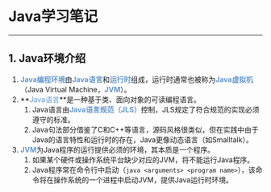 # Java学习笔记

---

## 1. Java环境介绍

1. <b><font color=#6699CC>Java编程环境</font></b>由<font color=#6699CC><b>Java语言</b></font>和<strong><font color=#6699CC>运行时</font></strong>组成，运行时通常也被称为<font color=#6699CC><strong>Java虚拟机</strong></font>（Java Virtual Machine，<font color=#6699CC>**JVM**</font>）。  
2. **<font color=#6699CC>Java语言</font>**是一种基于类、面向对象的可读编程语言。  
   1. Java语言由<font color=#6699CC>**Java语言规范（JLS）**</font>控制，JLS规定了符合规范的实现必须遵守的标准。  
   2. Java句法部分借鉴了C和C++等语言，源码风格很类似，但在实践中由于Java的语言特性和运行时的存在，Java更像动态语言（如Smalltalk）。  
3. <font color=#6699CC>**JVM**</font>为Java程序的运行提供必须的环境，其本质是一个程序。
   1. 如果某个硬件或操作系统平台缺少对应的JVM，将不能运行Java程序。  
   2. Java程序常在命令行中启动（`java <arguments> <program name>`），该命令将在操作系统的一个进程中启动JVM，提供Java运行时环境。
